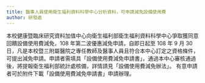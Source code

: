 ```yaml
---
title: 醫事人員使用衛生福利資料科學中心分析資料，可申請減免設備使用費
author: 研發處
---
```


本校健康暨臨床研究資料加值中心向衛生福利部衛生福利資料科學中心爭取獲同意回饋設備使用費減免，108 年第二波優惠減免申請，自即日起至 108 年 9 月 30 日，凡是本校暨三附屬醫院之專任教師及醫事人員且符合本中心訂定之資格條件，可提出減免申請。申請者需填具「設備使用費減免申請書」，通過本中心審核通過後，將提報衛生福利部統計處核備，詳情請見「設備使用費減免辦法」。
有意申請者可於附件下載「設備使用費減免申請書」申請辦理。
